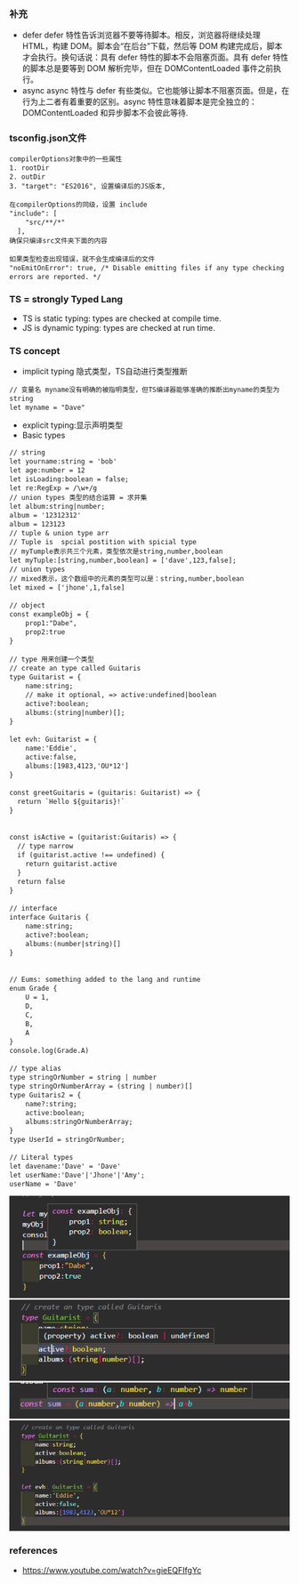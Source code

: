 ### 补充
- defer defer 特性告诉浏览器不要等待脚本。相反，浏览器将继续处理 HTML，构建 DOM。脚本会“在后台”下载，然后等 DOM 构建完成后，脚本才会执行。换句话说：具有 defer 特性的脚本不会阻塞页面。具有 defer 特性的脚本总是要等到 DOM 解析完毕，但在 DOMContentLoaded 事件之前执行。
- async async 特性与 defer 有些类似。它也能够让脚本不阻塞页面。但是，在行为上二者有着重要的区别。async 特性意味着脚本是完全独立的：DOMContentLoaded 和异步脚本不会彼此等待.
### tsconfig.json文件
```
compilerOptions对象中的一些属性
1. rootDir 
2. outDir
3. "target": "ES2016", 设置编译后的JS版本,

在compilerOptions的同级，设置 include
"include": [
    "src/**/*"
  ],
确保只编译src文件夹下面的内容

如果类型检查出现错误，就不会生成编译后的文件
"noEmitOnError": true, /* Disable emitting files if any type checking errors are reported. */
```

### TS = strongly Typed Lang
- TS is static typing: types are checked at compile time.
- JS is dynamic typing: types are checked at run time.

### TS concept
- implicit typing 隐式类型，TS自动进行类型推断
```TS
// 变量名 myname没有明确的被指明类型，但TS编译器能够准确的推断出myname的类型为string
let myname = "Dave"
```
- explicit typing:显示声明类型
- Basic types
```TS
// string
let yourname:string = 'bob'
let age:number = 12
let isLoading:boolean = false;
let re:RegExp = /\w+/g
// union types 类型的结合运算 = 求并集
let album:string|number;
album = '12312312'
album = 123123
// tuple & union type arr
// Tuple is  spcial postition with spicial type
// myTumple表示共三个元素，类型依次是string,number,boolean
let myTuple:[string,number,boolean] = ['dave',123,false];
// union types
// mixed表示，这个数组中的元素的类型可以是：string,number,boolean
let mixed = ['jhone',1,false]

// object
const exampleObj = {
    prop1:"Dabe",
    prop2:true
}

// type 用来创建一个类型
// create an type called Guitaris
type Guitarist = {
    name:string;
    // make it optional, => active:undefined|boolean
    active?:boolean;
    albums:(string|number)[];
}

let evh: Guitarist = {
    name:'Eddie',
    active:false,
    albums:[1983,4123,'OU*12']
}

const greetGuitaris = (guitaris: Guitarist) => {
  return `Hello ${guitaris}!`
}


const isActive = (guitarist:Guitaris) => {
  // type narrow
  if (guitarist.active !== undefined) {
    return guitarist.active
  }
  return false
}

// interface
interface Guitaris {
    name:string;
    active?:boolean;
    albums:(number|string)[]
}


// Eums: something added to the lang and runtime
enum Grade {
    U = 1,
    D,
    C,
    B,
    A
}
console.log(Grade.A)

// type alias
type stringOrNumber = string | number
type stringOrNumberArray = (string | number)[]
type Guitaris2 = {
    name?:string;
    active:boolean;
    albums:stringOrNumberArray;
}
type UserId = stringOrNumber;

// Literal types
let davename:'Dave' = 'Dave'
let userName:'Dave'|'Jhone'|'Amy';
userName = 'Dave'
```
![对象](./imgs/obj.png)
![可选属性](./imgs/optional-props.png)
![sum函数](./imgs/sum.png)
![创建一个新类型](./imgs/type.png)
### references
- https://www.youtube.com/watch?v=gieEQFIfgYc